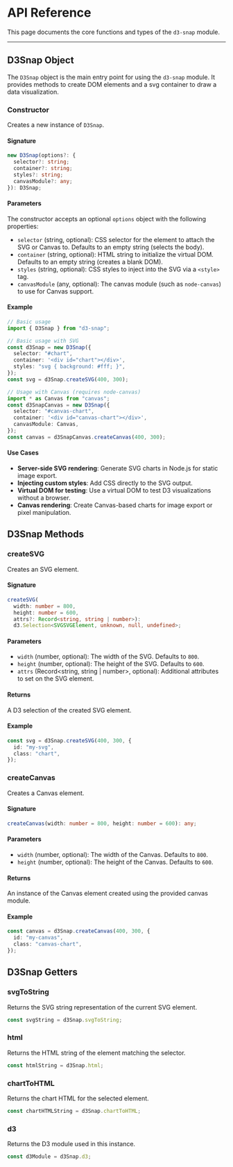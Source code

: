 # API Reference

This page documents the core functions and types of the `d3-snap` module.

---

## D3Snap Object

The `D3Snap` object is the main entry point for using the `d3-snap` module. It provides methods to create DOM elements and a svg container to draw a data visualization.

### Constructor

Creates a new instance of `D3Snap`.

#### Signature

```ts
new D3Snap(options?: {
  selector?: string;
  container?: string;
  styles?: string;
  canvasModule?: any;
}): D3Snap;
```

#### Parameters

The constructor accepts an optional `options` object with the following properties:

- `selector` (string, optional): CSS selector for the element to attach the SVG or Canvas to. Defaults to an empty string (selects the body).
- `container` (string, optional): HTML string to initialize the virtual DOM. Defaults to an empty string (creates a blank DOM).
- `styles` (string, optional): CSS styles to inject into the SVG via a `<style>` tag.
- `canvasModule` (any, optional): The canvas module (such as `node-canvas`) to use for Canvas support.

#### Example

```ts
// Basic usage
import { D3Snap } from "d3-snap";

// Basic usage with SVG
const d3Snap = new D3Snap({
  selector: "#chart",
  container: '<div id="chart"></div>',
  styles: "svg { background: #fff; }",
});
const svg = d3Snap.createSVG(400, 300);
```

```ts
// Usage with Canvas (requires node-canvas)
import * as Canvas from "canvas";
const d3SnapCanvas = new D3Snap({
  selector: "#canvas-chart",
  container: '<div id="canvas-chart"></div>',
  canvasModule: Canvas,
});
const canvas = d3SnapCanvas.createCanvas(400, 300);
```

#### Use Cases

- **Server-side SVG rendering**: Generate SVG charts in Node.js for static image export.
- **Injecting custom styles**: Add CSS directly to the SVG output.
- **Virtual DOM for testing**: Use a virtual DOM to test D3 visualizations without a browser.
- **Canvas rendering**: Create Canvas-based charts for image export or pixel manipulation.

## D3Snap Methods

### createSVG

Creates an SVG element.

#### Signature

```ts
createSVG(
  width: number = 800,
  height: number = 600,
  attrs?: Record<string, string | number>):
  d3.Selection<SVGSVGElement, unknown, null, undefined>;
```

#### Parameters

- `width` (number, optional): The width of the SVG. Defaults to `800`.
- `height` (number, optional): The height of the SVG. Defaults to `600`.
- `attrs` (Record<string, string | number>, optional): Additional attributes to set on the SVG element.

#### Returns

A D3 selection of the created SVG element.

#### Example

```ts
const svg = d3Snap.createSVG(400, 300, {
  id: "my-svg",
  class: "chart",
});
```

### createCanvas

Creates a Canvas element.

#### Signature

```ts
createCanvas(width: number = 800, height: number = 600): any;
```

#### Parameters

- `width` (number, optional): The width of the Canvas. Defaults to `800`.
- `height` (number, optional): The height of the Canvas. Defaults to `600`.

#### Returns

An instance of the Canvas element created using the provided canvas module.

#### Example

```ts
const canvas = d3Snap.createCanvas(400, 300, {
  id: "my-canvas",
  class: "canvas-chart",
});
```

## D3Snap Getters

### svgToString

Returns the SVG string representation of the current SVG element.

```ts
const svgString = d3Snap.svgToString;
```

### html

Returns the HTML string of the element matching the selector.

```ts
const htmlString = d3Snap.html;
```

### chartToHTML

Returns the chart HTML for the selected element.

```ts
const chartHTMLString = d3Snap.chartToHTML;
```

### d3

Returns the D3 module used in this instance.

```ts
const d3Module = d3Snap.d3;
```
